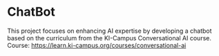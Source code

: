 # ChatBot
This project focuses on enhancing AI expertise by developing a chatbot based on the curriculum from the KI-Campus Conversational AI course.
Course: https://learn.ki-campus.org/courses/conversational-ai
